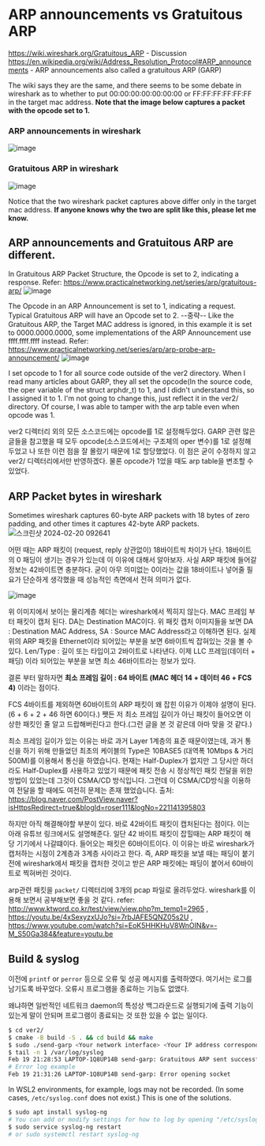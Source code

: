 # ARP announcements vs Gratuitous ARP
https://wiki.wireshark.org/Gratuitous_ARP - Discussion
https://en.wikipedia.org/wiki/Address_Resolution_Protocol#ARP_announcements - ARP announcements also called a gratuitous ARP (GARP)

The wiki says they are the same, and there seems to be some debate in wireshark as to whether to put 00:00:00:00:00:00:00 or FF:FF:FF:FF:FF:FF in the target mac address.
**Note that the image below captures a packet with the opcode set to 1.**
### ARP announcements in wireshark
![image](https://github.com/cryptogus/Gratuitous-ARP/assets/60291830/dbdd53b0-2c0e-4355-afed-4daef3af638b)
### Gratuitous ARP in wireshark
![image](https://github.com/cryptogus/Gratuitous-ARP/assets/60291830/b85e66ba-1467-4aa4-b16f-d12d7504e7f7)

Notice that the two wireshark packet captures above differ only in the target mac address. **If anyone knows why the two are split like this, please let me know.**

## ARP announcements and Gratuitous ARP are different.
In Gratuitous ARP Packet Structure, the Opcode is set to 2, indicating a response. Refer: https://www.practicalnetworking.net/series/arp/gratuitous-arp/
![image](https://github.com/cryptogus/Gratuitous-ARP/assets/60291830/6f0333b7-12f1-4ecc-9ae8-b9fad76479f9)

The Opcode in an ARP Announcement is set to 1, indicating a request. Typical Gratuitous ARP will have an Opcode set to 2.
--중략--
Like the Gratuitous ARP, the Target MAC address is ignored, in this example it is set to 0000.0000.0000, some implementations of the ARP Announcement use ffff.ffff.ffff instead.
Refer: https://www.practicalnetworking.net/series/arp/arp-probe-arp-announcement/
![image](https://github.com/cryptogus/Gratuitous-ARP/assets/60291830/cfb12980-ab01-4af6-8107-1cf1d636165e)

I set opcode to 1 for all source code outside of the ver2 directory. When I read many articles about GARP, they all set the opcode(In the source code, the oper variable of the struct arphdr_t) to 1, and I didn't understand this, so I assigned it to 1. I'm not going to change this, just reflect it in the ver2/ directory. Of course, I was able to tamper with the arp table even when opcode was 1.

ver2 디렉터리 외의 모든 소스코드에는 opcode를 1로 설정해두었다. GARP 관련 많은 글들을 참고했을 때 모두 opcode(소스코드에서는 구조체의 oper 변수)를 1로 설정해두었고 나 또한 이런 점을 잘 몰랐기 때문에 1로 할당했었다. 이 점은 굳이 수정하지 않고 ver2/ 디렉터리에서만 반영하겠다. 물론 opcode가 1었을 때도 arp table을 변조할 수 있었다.
## ARP Packet bytes in wireshark
Sometimes wireshark captures 60-byte ARP packets with 18 bytes of zero padding, and other times it captures 42-byte ARP packets.
![스크린샷 2024-02-20 092641](https://github.com/cryptogus/Gratuitous-ARP/assets/60291830/390828ed-4dff-4f3a-8d04-41a7e2cab91b)

어떤 때는 ARP 패킷이 (request, reply 상관없이) 18바이트씩 차이가 난다. 18바이트의 0 패딩이 생기는 경우가 있는데 이 이유에 대해서 알아보자. 사실 ARP 패킷에 들어갈 정보는 42바이트면 충분하다. 굳이 아무 의미없는 0이라는 값을 18바이트나 넣어줄 필요가 단순하게 생각했을 때 성능적인 측면에서 전혀 의미가 없다.


![image](https://github.com/cryptogus/Gratuitous-ARP/assets/60291830/630e7f58-90e1-4ec5-a214-feed0c9f805f)

위 이미지에서 보이는 물리계층 헤더는 wireshark에서 찍히지 않는다. MAC 프레임 부터 패킷이 캡처 된다. DA는 Destination MAC이다. 위 패킷 캡처 이미지들을 보면  DA : Destination MAC Address, SA : Source MAC Address라고 이해하면 된다. 실제 위의 ARP 패킷을 Ethernet이라 되어있는 부분을 보면 6바이트씩 잡혀있는 것을 볼 수있다. Len/Type : 길이 또는 타입이고 2바이트로 나타낸다. 이제 LLC 프레임(데이터 + 패딩) 이라 되어있는 부분을 보면 최소 46바이트라는 정보가 있다.

결론 부터 말하자면 **최소 프레임 길이 : 64 바이트 (MAC 헤더 14 + 데이터 46 + FCS 4)** 이라는 점이다.

FCS 4바이트를 제외하면 60바이트의 ARP 패킷이 왜 잡힌 이유가 이제야 설명이 된다. (6 + 6 + 2 + 46 하면 60이다.)
쨋든 저 최소 프레임 길이가 아닌 패킷이 들어오면 이상한 패킷인 줄 알고 드랍해버린다고 한다.(그런 글을 본 것 같은데 아마 맞을 것 같다.)

최소 프레임 길이가 있는 이유는 바로 과거 Layer 1계층의 표준 때문이였는데, 과거 통신을 하기 위해 만들었던 최초의 케이블의 Type은 10BASE5 (대역폭 10Mbps & 거리 500M)를 이용해서 통신을 하였습니다. 현재는 Half-Duplex가 없지만 그 당시만 하더라도 Half-Duplex를 사용하고 있었기 때문에 패킷 전송 시 정상적인 패킷 전달을 위한 방법이 있었는데 그것이 CSMA/CD 방식입니다. 그런데 이 CSMA/CD방식을 이용하여 전달을 할 때에도 여전히 문제는 존재 했었습니다. 출처: https://blog.naver.com/PostView.naver?isHttpsRedirect=true&blogId=roser111&logNo=221141395803

하지만 아직 해결해야할 부분이 있다. 바로 42바이트 패킷이 캡처된다는 점이다. 이는 아래 유튜브 링크에서도 설명해준다. 일단 42 바이트 패킷이 잡힐때는 ARP 패킷이 해당 기기에서 나갈떄이다. 들어오는 패킷은 60바이트이다.
이 이유는 바로 wireshark가 캡처하는 시점이 2계층과 3계층 사이라고 한다. 즉, ARP 패킷을 보낼 때는 패딩이 붙기 전에 wireshark에서 패킷을 캡처한 것이고 받은 ARP 패킷에는 패딩이 붙어서 60바이트로 찍혀버린 것이다.

arp관련 패킷을 `packet/` 디렉터리에 3개의 pcap 파일로 올려두었다. wireshark를 이용해 보면서 공부해보면 좋을 것 같다.
refer: http://www.ktword.co.kr/test/view/view.php?m_temp1=2965 , https://youtu.be/4xSexyzxUJo?si=7rbJAFE5QNZ05s2U , https://www.youtube.com/watch?si=EoK5HHKHuV8WnOIN&v=-M_S50Ga384&feature=youtu.be

## Build & syslog
이전에 `printf` or `perror` 등으로 오류 및 성공 메시지를 출력하였다. 여기서는 로그를 남기도록 바꾸었다. 오류시 프로그램을 종료하는 기능도 없앴다.

왜냐하면 일반적인 네트워크 daemon의 특성상 백그라운드로 실행되기에 출력 기능이 있는게 말이 안되며 프로그램이 종료되는 것 또한 있을 수 없는 일이다.

```bash
$ cd ver2/
$ cmake -B build -S . && cd build && make
$ sudo ./send-garp <Your network interface> <Your IP address corresponding to the network interface>
$ tail -n 1 /var/log/syslog
Feb 19 21:28:53 LAPTOP-1Q8UP14B send-garp: Gratuitous ARP sent successfully.
# Error log example
Feb 19 21:31:26 LAPTOP-1Q8UP14B send-garp: Error opening socket
```
In WSL2 environments, for example, logs may not be recorded. (In some cases, `/etc/syslog.conf` does not exist.)
This is one of the solutions.
```bash
$ sudo apt install syslog-ng
# You can add or modify settings for how to log by opening "/etc/syslog-ng/syslog-ng.conf"
$ sudo service syslog-ng restart
# or sudo systemctl restart syslog-ng
```
